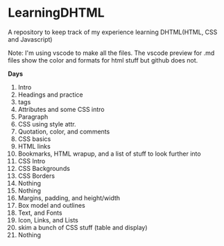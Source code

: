 # LearningDHTML

A repository to keep track of my experience learning DHTML(HTML, CSS and Javascript)

Note: I'm using vscode to make all the files. The vscode preview for .md files show the color and formats for html stuff but github does not. 

**Days**

1. Intro
2. Headings and practice
3. tags
4. Attributes and some CSS intro
5. Paragraph 
6. CSS using style attr.
7. Quotation, color, and comments
8. CSS basics
9. HTML links
10. Bookmarks, HTML wrapup, and a list of stuff to look further into
11. CSS Intro
12. CSS Backgrounds
13. CSS Borders
14. Nothing
15. Nothing
16. Margins, padding, and height/width
17. Box model and outlines
18. Text, and Fonts
19. Icon, Links, and Lists
20. skim a bunch of CSS stuff (table and display)
21. Nothing